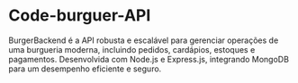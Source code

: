 # Code-burguer-API
BurgerBackend é a API robusta e escalável para gerenciar operações de uma burgueria moderna, incluindo pedidos, cardápios, estoques e pagamentos. Desenvolvida com Node.js e Express.js, integrando MongoDB para um desempenho eficiente e seguro.
 

 <!-- 
    Configuração padrão do eslint :

{
    "workbench.iconTheme": "symbols",
    "liveServer.settings.donotShowInfoMsg": true,
    "terminal.integrated.env.windows": {},
    "terminal.integrated.defaultProfile.windows": "Git Bash",
    "git.autofetch": true,
    "git.openRepositoryInParentFolders": "never",
    "git.confirmSync": false,
    "bracket-pair-colorizer-2.depreciation-notice": false,
    "workbench.editor.empty.hint": "hidden",
    "explorer.confirmDelete": false,
    
    "[javascript]": {
        "editor.codeActionsOnSave": {
            "source.fixAll.eslint": "always"
        },
        "editor.defaultFormatter": "vscode.typescript-language-features",
    },
    "[javascriptreact]": {
        "editor.codeActionsOnSave": {
            "source.fixAll.eslint": "always"
        },
    },
    "[javascript][javascriptreact]": {
        "editor.codeActionsOnSave": {
            "source.fixAll.eslint": "always"
        }
    },
    "symbols.hidesExplorerArrows": false,
    "workbench.colorTheme": "Min Dark",
    "git.suggestSmartCommit": false,
}


 
  -->